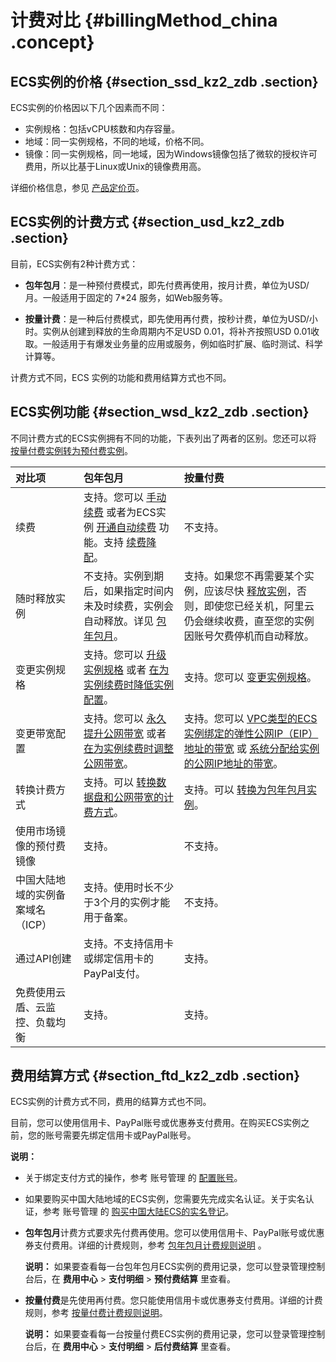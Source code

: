 # 计费对比 {#billingMethod_china .concept}

## ECS实例的价格 {#section_ssd_kz2_zdb .section}

ECS实例的价格因以下几个因素而不同：

-   实例规格：包括vCPU核数和内存容量。
-   地域：同一实例规格，不同的地域，价格不同。
-   镜像：同一实例规格，同一地域，因为Windows镜像包括了微软的授权许可费用，所以比基于Linux或Unix的镜像费用高。

详细价格信息，参见 [产品定价页](https://www.alibabacloud.com/zh/product/ecs#pricing)。

## ECS实例的计费方式 {#section_usd_kz2_zdb .section}

目前，ECS实例有2种计费方式：

-   **包年包月**：是一种预付费模式，即先付费再使用，按月计费，单位为USD/月。一般适用于固定的 7\*24 服务，如Web服务等。

-   **按量计费**：是一种后付费模式，即先使用再付费，按秒计费，单位为USD/小时。实例从创建到释放的生命周期内不足USD 0.01，将补齐按照USD 0.01收取。一般适用于有爆发业务量的应用或服务，例如临时扩展、临时测试、科学计算等。


计费方式不同，ECS 实例的功能和费用结算方式也不同。

## ECS实例功能 {#section_wsd_kz2_zdb .section}

不同计费方式的ECS实例拥有不同的功能，下表列出了两者的区别。您还可以将 [按量付费实例转为预付费实例](intl.zh-CN/产品定价/按量付费转预付费.md#)。

|对比项|包年包月|按量付费|
|:--|:---|:---|
|续费|支持。您可以 [手动续费](intl.zh-CN/产品定价/续费实例/手动续费.md#) 或者为ECS实例 [开通自动续费](intl.zh-CN/产品定价/续费实例/自动续费.md#) 功能。支持 [续费降配](intl.zh-CN/产品定价/续费实例/续费降配.md#)。|不支持。|
|随时释放实例|不支持。实例到期后，如果指定时间内未及时续费，实例会自动释放。详见 [包年包月](intl.zh-CN/产品定价/预付费（包年包月）.md#)。|支持。如果您不再需要某个实例，应该尽快 [释放实例](../../../../intl.zh-CN/用户指南/实例/释放实例.md#)，否则，即使您已经关机，阿里云仍会继续收费，直至您的实例因账号欠费停机而自动释放。|
|变更实例规格|支持。您可以 [升级实例规格](../../../../intl.zh-CN/用户指南/实例/升降配/预付费实例升级配置.md#) 或者 [在为实例续费时降低实例配置](intl.zh-CN/产品定价/续费实例/续费降配.md#)。|支持。您可以 [变更实例规格](../../../../intl.zh-CN/用户指南/实例/升降配/按量付费实例变更实例规格.md#)。|
|变更带宽配置|支持。您可以 [永久提升公网带宽](../../../../intl.zh-CN/用户指南/实例/升降配/升降配概述.md#) 或者 [在为实例续费时调整公网带宽](../../../../intl.zh-CN/用户指南/实例/升降配/升降配概述.md#)。|支持。您可以 [VPC类型的ECS实例绑定的弹性公网IP（EIP）地址的带宽](../../../../intl.zh-CN/用户指南/实例/升降配/按量付费实例修改公网带宽.md#) 或 [系统分配给实例的公网IP地址的带宽](../../../../intl.zh-CN/用户指南/实例/升降配/按量付费实例修改公网带宽.md#)。|
|转换计费方式|支持。可以 [转换数据盘和公网带宽的计费方式](../../../../intl.zh-CN/用户指南/实例/升降配/升降配概述.md#)。|支持。可以 [转换为包年包月实例](intl.zh-CN/产品定价/按量付费转预付费.md#)。|
|使用市场镜像的预付费镜像|支持。|不支持。|
|中国大陆地域的实例备案域名（ICP）|支持。使用时长不少于3个月的实例才能用于备案。|不支持。|
|通过API创建|支持。不支持信用卡或绑定信用卡的PayPal支付。|支持。|
|免费使用云盾、云监控、负载均衡|支持。|支持。|

## 费用结算方式 {#section_ftd_kz2_zdb .section}

ECS实例的计费方式不同，费用的结算方式也不同。

目前，您可以使用信用卡、PayPal账号或优惠券支付费用。在购买ECS实例之前，您的账号需要先绑定信用卡或PayPal账号。

**说明：** 

-   关于绑定支付方式的操作，参考 账号管理 的 [配置账号](https://www.alibabacloud.com/help/doc-detail/50517.htm)。
-   如果要购买中国大陆地域的ECS实例，您需要先完成实名认证。关于实名认证，参考 账号管理 的 [购买中国大陆ECS的实名登记](https://www.alibabacloud.com/help/doc-detail/52595.htm)。

-   **包年包月**计费方式要求先付费再使用。您可以使用信用卡、PayPal账号或优惠券支付费用。详细的计费规则，参考 [包年包月计费规则说明](intl.zh-CN/产品定价/预付费（包年包月）.md#) 。

    **说明：** 如果要查看每一台包年包月ECS实例的费用记录，您可以登录管理控制台后，在 **费用中心** \> **支付明细** \> **预付费结算** 里查看。

-   **按量付费**是先使用再付费。您只能使用信用卡或优惠券支付费用。详细的计费规则，参考 [按量付费计费规则说明](intl.zh-CN/产品定价/按量付费.md#)。

    **说明：** 如果要查看每一台按量付费ECS实例的费用记录，您可以登录管理控制台后，在 **费用中心** \> **支付明细** \> **后付费结算** 里查看。


